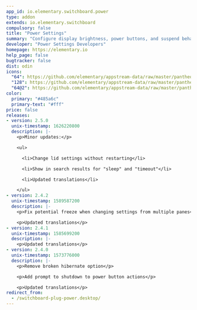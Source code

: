 ```yaml
---
app_id: io.elementary.switchboard.power
type: addon
extends: io.elementary.switchboard
compulsory: false
title: "Power Settings"
summary: "Configure display brightness, power buttons, and suspend behavior"
developer: "Power Settings Developers"
homepage: https://elementary.io
help_page: false
bugtracker: false
dist: odin
icons:
  "64": https://github.com/elementary/appstream-data/raw/master/pantheon-data/main/icons/64x64/switchboard-plug-power_preferences-system-power.png
  "128": https://github.com/elementary/appstream-data/raw/master/pantheon-data/main/icons/128x128/switchboard-plug-power_preferences-system-power.png
  "64@2": https://github.com/elementary/appstream-data/raw/master/pantheon-data/main/icons/64x64@2/switchboard-plug-power_preferences-system-power.png
color:
  primary: "#485a6c"
  primary-text: "#fff"
price: false
releases:
- version: 2.5.0
  unix-timestamp: 1626220800
  description: |-
    <p>Minor updates:</p>

    <ul>

      <li>Change lid settings without restarting</li>

      <li>Show in search results for "sleep" and "timeout"</li>

      <li>Updated translations</li>

    </ul>
- version: 2.4.2
  unix-timestamp: 1589587200
  description: |-
    <p>Fix potential freeze when changing settings from multiple panes</p>

    <p>Updated translations</p>
- version: 2.4.1
  unix-timestamp: 1585699200
  description: |-
    <p>Updated translations</p>
- version: 2.4.0
  unix-timestamp: 1573776000
  description: |-
    <p>Remove broken hibernate option</p>

    <p>Add prompt to shutdown to power button actions</p>

    <p>Updated translations</p>
redirect_from:
  - /switchboard-plug-power.desktop/
---
```


